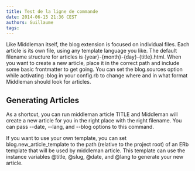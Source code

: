 ```yaml
---
title: Test de la ligne de commande
date: 2014-06-15 21:36 CEST
authors: Guillaume
tags:
---
```


Like Middleman itself, the blog extension is focused on individual files. Each article is its own file, using any template language you like. The default filename structure for articles is {year}-{month}-{day}-{title}.html. When you want to create a new article, place it in the correct path and include some basic frontmatter to get going. You can set the blog.sources option while activating :blog in your config.rb to change where and in what format Middleman should look for articles.

## Generating Articles

As a shortcut, you can run middleman article TITLE and Middleman will create a new article for you in the right place with the right filename. You can pass --date, --lang, and --blog options to this command.

If you want to use your own template, you can set blog.new_article_template to the path (relative to the project root) of an ERb template that will be used by middleman article. This template can use the instance variables @title, @slug, @date, and @lang to generate your new article.
